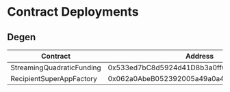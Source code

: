 # Contract Deployments

## Degen

<table>
<thead>
    <tr>
        <th>Contract</th>
        <th>Address</th>
    </tr>
</thead>
<tbody>
    <tr>
        <td>StreamingQuadraticFunding</td>
        <td>0x533ed7bC8d5924d41D8b3a0ff0B45deAf2C7092d</td>
    </tr>
    <tr>
        <td>RecipientSuperAppFactory</td>
        <td>0x062a0AbeB052392005a49a0a4339d1aD4129C8EC</td>
    </tr>
</tbody>
</table>

